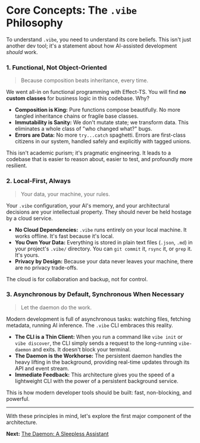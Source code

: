 # Core Concepts: The `.vibe` Philosophy

To understand `.vibe`, you need to understand its core beliefs. This isn't just another dev tool; it's a statement about how AI-assisted development _should_ work.

### 1. Functional, Not Object-Oriented

> Because composition beats inheritance, every time.

We went all-in on functional programming with Effect-TS. You will find **no custom classes** for business logic in this codebase. Why?

- **Composition is King:** Pure functions compose beautifully. No more tangled inheritance chains or fragile base classes.
- **Immutability is Sanity:** We don't mutate state; we transform data. This eliminates a whole class of "who changed what?" bugs.
- **Errors are Data:** No more `try...catch` spaghetti. Errors are first-class citizens in our system, handled safely and explicitly with tagged unions.

This isn't academic purism; it's pragmatic engineering. It leads to a codebase that is easier to reason about, easier to test, and profoundly more resilient.

### 2. Local-First, Always

> Your data, your machine, your rules.

Your `.vibe` configuration, your AI's memory, and your architectural decisions are your intellectual property. They should never be held hostage by a cloud service.

- **No Cloud Dependencies:** `.vibe` runs entirely on your local machine. It works offline. It's fast because it's local.
- **You Own Your Data:** Everything is stored in plain text files (`.json`, `.md`) in your project's `.vibe/` directory. You can `git commit` it, `rsync` it, or `grep` it. It's yours.
- **Privacy by Design:** Because your data never leaves your machine, there are no privacy trade-offs.

The cloud is for collaboration and backup, not for control.

### 3. Asynchronous by Default, Synchronous When Necessary

> Let the daemon do the work.

Modern development is full of asynchronous tasks: watching files, fetching metadata, running AI inference. The `.vibe` CLI embraces this reality.

- **The CLI is a Thin Client:** When you run a command like `vibe init` or `vibe discover`, the CLI simply sends a request to the long-running `vibe-daemon` and exits. It doesn't block your terminal.
- **The Daemon is the Workhorse:** The persistent daemon handles the heavy lifting in the background, providing real-time updates through its API and event stream.
- **Immediate Feedback:** This architecture gives you the speed of a lightweight CLI with the power of a persistent background service.

This is how modern developer tools should be built: fast, non-blocking, and powerful.

---

With these principles in mind, let's explore the first major component of the architecture.

**Next:** [The Daemon: A Sleepless Assistant](./02-the-daemon.md)

